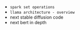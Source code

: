 ## 
- `spark set operations`
- `llama architecture - overview`
- next stable diffusion code
- next bert in depth
